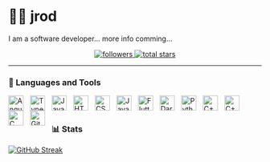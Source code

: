# 🏄‍♂️ jrod

I am a software developer... more info comming...

<p align="center">
  <a href="https://github.com/jkrod?tab=followers">
    <img alt="followers" title="Follow me on Github" src="https://custom-icon-badges.demolab.com/github/followers/jkrod?color=8EC07C&labelColor=55960c&style=for-the-badge&logo=person-add&label=Follow&logoColor=white"/>
  </a>
  <a href="https://github.com/jkrod?tab=repositories&sort=stargazers">
    <img alt="total stars" title="Total stars on GitHub" src="https://custom-icon-badges.demolab.com/github/stars/jkrod?color=FABD2F&style=for-the-badge&labelColor=FE8019&logo=star"/>
  </a>
</p>

---

### 🧰 Languages and Tools

<img align="left" alt="Angular" width="30px" style="padding-right:10px;" src="https://cdn.jsdelivr.net/gh/devicons/devicon@latest/icons/angular/angular-original.svg" />          
<img align="left" alt="TypeScript" width="30px" style="padding-right:10px;" src="https://cdn.jsdelivr.net/gh/devicons/devicon/icons/typescript/typescript-plain.svg" />
<img align="left" alt="JavaScript" width="30px" style="padding-right:10px;" src="https://cdn.jsdelivr.net/gh/devicons/devicon/icons/javascript/javascript-plain.svg" />
<img align="left" alt="HTML" width="30px" style="padding-right:10px;" src="https://cdn.jsdelivr.net/gh/devicons/devicon/icons/html5/html5-plain.svg" />
<img align="left" alt="CSS" width="30px" style="padding-right:10px;" src="https://cdn.jsdelivr.net/gh/devicons/devicon/icons/css3/css3-plain.svg" />
<img align="left" alt="Java" width="30px" style="padding-right:10px;" src="https://cdn.jsdelivr.net/gh/devicons/devicon/icons/java/java-original.svg" />
<img align="left" alt="Flutter" width="30px" style="padding-right:10px;" src="https://cdn.jsdelivr.net/gh/devicons/devicon@latest/icons/flutter/flutter-original.svg" />
<img align="left" alt="Dart" width="30px" style="padding-right:10px;" src="https://cdn.jsdelivr.net/gh/devicons/devicon@latest/icons/dart/dart-plain.svg" />          
<img align="left" alt="Python" width="30px" style="padding-right:10px;" src="https://cdn.jsdelivr.net/gh/devicons/devicon/icons/python/python-plain.svg" />
<img align="left" alt="C++" width="30px" style="padding-right:10px;" src="https://cdn.jsdelivr.net/gh/devicons/devicon/icons/cplusplus/cplusplus-line.svg" />
<img align="left" alt="C++" width="30px" style="padding-right:10px;" src="https://cdn.jsdelivr.net/gh/devicons/devicon/icons/csharp/csharp-line.svg" />
<img align="left" alt="C" width="30px" style="padding-right:10px;" src="https://cdn.jsdelivr.net/gh/devicons/devicon/icons/c/c-line.svg" />
<img align="left" alt="GitHub" width="30px" style="padding-right:10px;" src="https://cdn.jsdelivr.net/gh/devicons/devicon/icons/github/github-original.svg" />
<br />

#

### 📊 Stats

<!-- [![GitHub Streak](https://streak-stats.demolab.com?user=jkrod&theme=catppuccin-latte&hide_border=true&date_format=j%20M%5B%20Y%5D&mode=weekly&card_width=1012)](https://git.io/streak-stats) -->
[![GitHub Streak](https://streak-stats.demolab.com?user=jkrod&theme=gruvbox&hide_border=true&date_format=j%20M%5B%20Y%5D&mode=weekly&card_width=1012)](https://git.io/streak-stats)
 
#

[website]: www.jrod.dk
